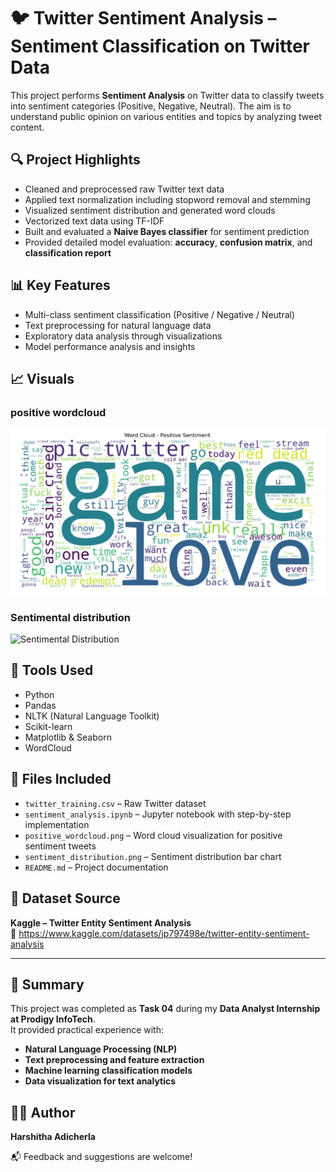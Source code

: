 # 🐦 Twitter Sentiment Analysis – Sentiment Classification on Twitter Data

This project performs **Sentiment Analysis** on Twitter data to classify tweets into sentiment categories (Positive, Negative, Neutral). The aim is to understand public opinion on various entities and topics by analyzing tweet content.

## 🔍 Project Highlights

- Cleaned and preprocessed raw Twitter text data  
- Applied text normalization including stopword removal and stemming  
- Visualized sentiment distribution and generated word clouds  
- Vectorized text data using TF-IDF  
- Built and evaluated a **Naive Bayes classifier** for sentiment prediction  
- Provided detailed model evaluation: **accuracy**, **confusion matrix**, and **classification report** 

## 📊 Key Features

- Multi-class sentiment classification (Positive / Negative / Neutral)  
- Text preprocessing for natural language data  
- Exploratory data analysis through visualizations  
- Model performance analysis and insights  

## 📈 Visuals

### positive wordcloud
![Postive Wordcloud](positive_wordcloud.png)

### Sentimental distribution
![Sentimental Distribution](sentimental_distribution.png)

## 🧰 Tools Used

- Python  
- Pandas  
- NLTK (Natural Language Toolkit)  
- Scikit-learn  
- Matplotlib & Seaborn  
- WordCloud  

## 📁 Files Included

- `twitter_training.csv` – Raw Twitter dataset  
- `sentiment_analysis.ipynb` – Jupyter notebook with step-by-step implementation  
- `positive_wordcloud.png` – Word cloud visualization for positive sentiment tweets  
- `sentiment_distribution.png` – Sentiment distribution bar chart  
- `README.md` – Project documentation  

## 📂 Dataset Source

**Kaggle – Twitter Entity Sentiment Analysis**  
🔗 https://www.kaggle.com/datasets/jp797498e/twitter-entity-sentiment-analysis

---

## 📌 Summary

This project was completed as **Task 04** during my **Data Analyst Internship at Prodigy InfoTech**.  
It provided practical experience with:

- **Natural Language Processing (NLP)**  
- **Text preprocessing and feature extraction**  
- **Machine learning classification models**  
- **Data visualization for text analytics**  

## 👩‍💻 Author
**Harshitha Adicherla**

📬 Feedback and suggestions are welcome!

